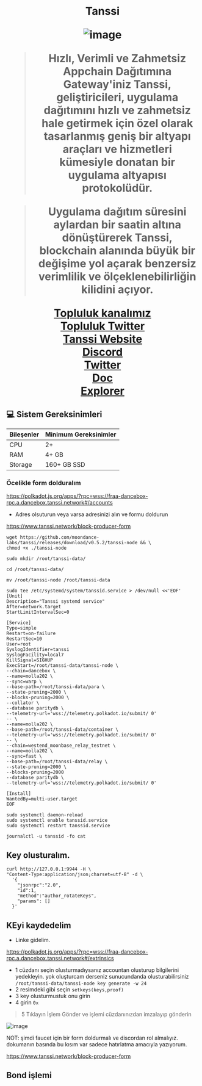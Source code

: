
<h1 align="center"> Tanssi

![image](https://github.com/molla202/Tanssi/assets/91562185/209da5fb-efe6-4170-a7ba-90511307e0f7)

> Hızlı, Verimli ve Zahmetsiz Appchain Dağıtımına Gateway'iniz
Tanssi, geliştiricileri, uygulama dağıtımını hızlı ve zahmetsiz hale getirmek için özel olarak tasarlanmış geniş bir altyapı araçları ve hizmetleri kümesiyle donatan bir uygulama altyapısı protokolüdür.

> Uygulama dağıtım süresini aylardan bir saatin altına dönüştürerek Tanssi, blockchain alanında büyük bir değişime yol açarak benzersiz verimlilik ve ölçeklenebilirliğin kilidini açıyor.

 [Topluluk kanalımız](https://t.me/corenodechat)<br>
 [Topluluk Twitter](https://twitter.com/corenodeHQ)<br>
 [Tanssi Website](https://www.tanssi.network/)<br>
 [Discord](https://discord.gg/WMxTM2fQkr)<br>
 [Twitter](https://twitter.com/TanssiNetwork)<br>
 [Doc](https://docs.tanssi.network/node-operators/block-producers/onboarding/run-a-block-producer/block-producer-systemd/)<br>
 [Explorer](https://polkadot.js.org/apps/?rpc=wss://fraa-dancebox-rpc.a.dancebox.tanssi.network#/extrinsics)<br>


</h1>

## 💻 Sistem Gereksinimleri
| Bileşenler | Minimum Gereksinimler | 
| ------------ | ------------ |
| CPU |	2+|
| RAM	| 4+ GB |
| Storage	| 160+ GB SSD |

### Öcelikle form dolduralım

https://polkadot.js.org/apps/?rpc=wss://fraa-dancebox-rpc.a.dancebox.tanssi.network#/accounts

* Adres olsuturun veya varsa adresinizi alın ve formu doldurun

https://www.tanssi.network/block-producer-form

```
wget https://github.com/moondance-labs/tanssi/releases/download/v0.5.2/tanssi-node && \
chmod +x ./tanssi-node

sudo mkdir /root/tanssi-data/

cd /root/tanssi-data/

mv /root/tanssi-node /root/tanssi-data

```
```
sudo tee /etc/systemd/system/tanssid.service > /dev/null <<'EOF'
[Unit]
Description="Tanssi systemd service"
After=network.target
StartLimitIntervalSec=0

[Service]
Type=simple
Restart=on-failure
RestartSec=10
User=root
SyslogIdentifier=tanssi
SyslogFacility=local7
KillSignal=SIGHUP
ExecStart=/root/tanssi-data/tanssi-node \
--chain=dancebox \
--name=molla202 \
--sync=warp \
--base-path=/root/tanssi-data/para \
--state-pruning=2000 \
--blocks-pruning=2000 \
--collator \
--database paritydb \
--telemetry-url='wss://telemetry.polkadot.io/submit/ 0' 
-- \
--name=molla202 \
--base-path=/root/tanssi-data/container \
--telemetry-url='wss://telemetry.polkadot.io/submit/ 0' 
-- \
--chain=westend_moonbase_relay_testnet \
--name=molla202 \
--sync=fast \
--base-path=/root/tanssi-data/relay \
--state-pruning=2000 \
--blocks-pruning=2000 
--database paritydb \
--telemetry-url='wss://telemetry.polkadot.io/submit/ 0' 

[Install]
WantedBy=multi-user.target
EOF
```
```
sudo systemctl daemon-reload
sudo systemctl enable tanssid.service
sudo systemctl restart tanssid.service
```
```
journalctl -u tanssid -fo cat
```

## Key olusturalım.
```
curl http://127.0.0.1:9944 -H \
"Content-Type:application/json;charset=utf-8" -d \
  '{
    "jsonrpc":"2.0",
    "id":1,
    "method":"author_rotateKeys",
    "params": []
  }'
```
## KEyi kaydedelim
* Linke gidelim.

https://polkadot.js.org/apps/?rpc=wss://fraa-dancebox-rpc.a.dancebox.tanssi.network#/extrinsics

* 1 cüzdanı seçin olusturmadıysanız accountan olusturup bilgilerini yedekleyin. yok oluşturcam derseniz sunucundanda olusturabilirsiniz `/root/tanssi-data/tanssi-node key generate -w 24`
* 2 resimdeki gibi seçin `setkeys(keys,proof)`
* 3 key olusturmustuk onu girin
* 4 girin `0x`
> 5 Tıklayın İşlem Gönder ve işlemi cüzdanınızdan imzalayıp gönderin

![image](https://github.com/molla202/Tanssi/assets/91562185/028512d5-82f3-415e-8bc6-f23a860db449)

NOT: şimdi faucet için bir form doldurmalı ve discordan rol almalıyız. dokumanın basında bu kısım var sadece hatırlatma amacıyla yazıyorum.

 https://www.tanssi.network/block-producer-form

## Bond işlemi












